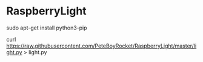 # RaspberryLight

sudo apt-get install python3-pip

curl https://raw.githubusercontent.com/PeteBoyRocket/RaspberryLight/master/light.py > light.py
